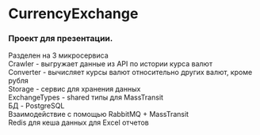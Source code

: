 # CurrencyExchange

### Проект для презентации. 
Разделен на 3 микросервиса <br />
Crawler - выгружает данные из API по истории курса валют <br />
Converter - вычисляет курсы валют относительно других валют, кроме рубля <br />
Storage - сервис для хранения данных <br />
ExchangeTypes - shared типы для MassTransit <br />
БД - PostgreSQL <br />
Взаимодействие с помощью RabbitMQ + MassTransit <br />
Redis для кешa данных для Excel отчетов
